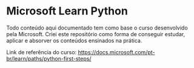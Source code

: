 # Microsoft Learn Python

Todo conteúdo aqui documentado tem como base o curso desenvolvido pela Microsoft.
Criei este repositório como forma de conseguir estudar, aplicar e absorver os conteúdos ensinados na prática.

Link de referência do curso: https://docs.microsoft.com/pt-br/learn/paths/python-first-steps/